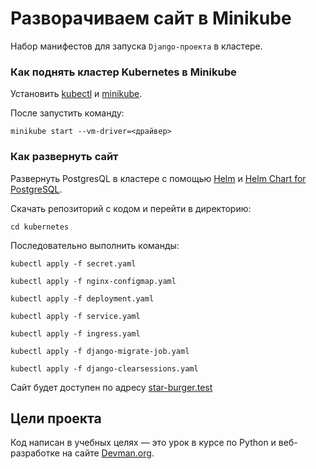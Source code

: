 # Разворачиваем сайт в Minikube
Набор манифестов для запуска `Django-проекта` в кластере.

### Как поднять кластер Kubernetes в Minikube
Установить [kubectl](https://kubernetes.io/ru/docs/tasks/tools/install-kubectl/) и [minikube](https://minikube.sigs.k8s.io/docs/start/?arch=%2Flinux%2Fx86-64%2Fstable%2Fbinary+download).  

После запустить команду:

```
minikube start --vm-driver=<драйвер>
```
### Как развернуть сайт
Развернуть PostgresQL в кластере с помощью [Helm](https://helm.sh/) и [Helm Chart for PostgreSQL](https://artifacthub.io/packages/helm/bitnami/postgresql).

Скачать репозиторий с кодом и перейти в директорию:

```
cd kubernetes
```
Последовательно выполнить команды:

```
kubectl apply -f secret.yaml
```

```
kubectl apply -f nginx-configmap.yaml
```

```
kubectl apply -f deployment.yaml
```

```
kubectl apply -f service.yaml
```

```
kubectl apply -f ingress.yaml
```

```
kubectl apply -f django-migrate-job.yaml
```

```
kubectl apply -f django-clearsessions.yaml
```

Сайт будет доступен по адресу [star-burger.test](http://star-burger.test)

## Цели проекта

Код написан в учебных целях — это урок в курсе по Python и веб-разработке на сайте [Devman.org](https://dvmn.org).



